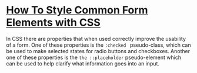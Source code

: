 # [How To Style Common Form Elements with CSS](https://www.digitalocean.com/community/tutorials/how-to-style-common-form-elements-with-css)

In CSS there are properties that when used correctly improve the usability of a form. One of these properties is  the `:checked ` pseudo-class, which can be used to make selected states for radio buttons and checkboxes. Another one of these properties is the `the ::placeholder` pseudo-element which can be used to help clarify what information goes into an input. 